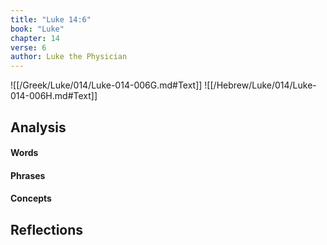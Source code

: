 ```yaml
---
title: "Luke 14:6"
book: "Luke"
chapter: 14
verse: 6
author: Luke the Physician
---
```

![[/Greek/Luke/014/Luke-014-006G.md#Text]]
![[/Hebrew/Luke/014/Luke-014-006H.md#Text]]

## Analysis

#### Words

#### Phrases

#### Concepts

## Reflections
